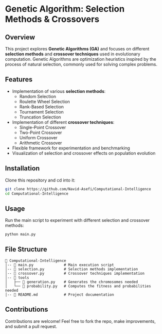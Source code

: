 # Genetic Algorithm: Selection Methods & Crossovers

## Overview
This project explores **Genetic Algorithms (GA)** and focuses on different **selection methods** and **crossover techniques** used in evolutionary computation. Genetic Algorithms are optimization heuristics inspired by the process of natural selection, commonly used for solving complex problems.

## Features
- Implementation of various **selection methods**:
  - Random Selection 
  - Roulette Wheel Selection
  - Rank-Based Selection
  - Tournament Selection
  - Truncation Selection
- Implementation of different **crossover techniques**:
  - Single-Point Crossover
  - Two-Point Crossover
  - Uniform Crossover
  - Arithmetic Crossover
- Flexible framework for experimentation and benchmarking
- Visualization of selection and crossover effects on population evolution

## Installation
Clone this repository and cd into it:
```sh
git clone https://github.com/Navid-Asefi/Computational-Intelligence
cd Computational-Intelligence
```

## Usage
Run the main script to experiment with different selection and crossover methods:
```sh
python main.py
```

## File Structure
```
📂 Computational-Intelligence
│-- 📜 main.py              # Main execution script
│-- 📜 selection.py         # Selection methods implementation
│-- 📜 crossover.py         # Crossover techniques implementation
│-- 📂 tools
│   ├── 📜 generation.py    # Generates the chromosomes needed
│   └── 📜 probability.py   # Computes the fitness and probabilities needed
│-- 📜 README.md            # Project documentation
```

## Contributions
Contributions are welcome! Feel free to fork the repo, make improvements, and submit a pull request.

